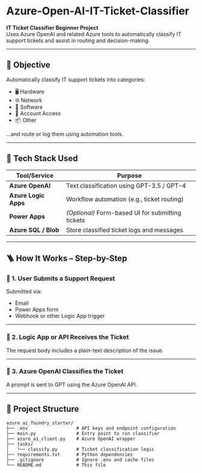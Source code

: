 # Azure-Open-AI-IT-Ticket-Classifier

**IT Ticket Classifier Beginner Project**  
Uses Azure OpenAI and related Azure tools to automatically classify IT support tickets and assist in routing and decision-making.

---

## 🎯 Objective

Automatically classify IT support tickets into categories:

- 🖥️ Hardware  
- 🌐 Network  
- 💾 Software  
- 🔐 Account Access  
- 📦 Other  

...and route or log them using automation tools.

---

## 🧱 Tech Stack Used

| Tool/Service          | Purpose                                               |
|-----------------------|-------------------------------------------------------|
| **Azure OpenAI**      | Text classification using GPT-3.5 / GPT-4             |
| **Azure Logic Apps**  | Workflow automation (e.g., ticket routing)            |
| **Power Apps**        | *(Optional)* Form-based UI for submitting tickets     |
| **Azure SQL / Blob**  | Store classified ticket logs and messages             |

---

## 🪜 How It Works – Step-by-Step

### 🔹 1. User Submits a Support Request
Submitted via:
- Email
- Power Apps form
- Webhook or other Logic App trigger

---

### 🔹 2. Logic App or API Receives the Ticket
The request body includes a plain-text description of the issue.

---

### 🔹 3. Azure OpenAI Classifies the Ticket
A prompt is sent to GPT using the Azure OpenAI API.

---

## 📂 Project Structure

```plaintext
azure_ai_foundry_starter/
├── .env                  # API keys and endpoint configuration
├── main.py               # Entry point to run classifier
├── azure_ai_client.py    # Azure OpenAI wrapper
├── tasks/
│   └── classify.py       # Ticket classification logic
├── requirements.txt      # Python dependencies
├── .gitignore            # Ignore .env and cache files
└── README.md             # This file
